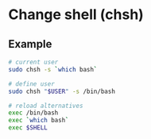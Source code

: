 # Change shell (chsh)

## Example

```sh
# current user
sudo chsh -s `which bash`

# define user
sudo chsh "$USER" -s /bin/bash
```

```sh
# reload alternatives
exec /bin/bash
exec `which bash`
exec $SHELL
```

